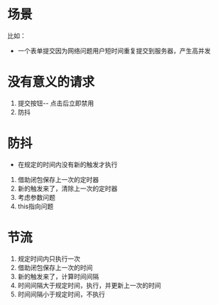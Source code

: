 # 场景
比如：
- 一个表单提交因为网络问题用户短时间重复提交到服务器，产生高并发

# 没有意义的请求
1. 提交按钮-- 点击后立即禁用
2. 防抖

# 防抖
- 在规定的时间内没有新的触发才执行

1. 借助闭包保存上一次的定时器
2. 新的触发来了，清除上一次的定时器
3. 考虑参数问题
4. this指向问题

# 节流
1. 规定时间内只执行一次
2. 借助闭包保存上一次的时间
3. 新的触发来了，计算时间间隔
4. 时间间隔大于规定时间，执行，并更新上一次的时间
5. 时间间隔小于规定时间，不执行